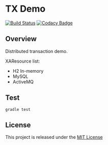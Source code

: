 # TX Demo
[![Build Status](https://travis-ci.com/nmuzychuk/tx-demo.svg?branch=master)](https://travis-ci.com/nmuzychuk/tx-demo)
[![Codacy Badge](https://api.codacy.com/project/badge/Grade/d56141c038624643a647c44aaa086c99)](https://www.codacy.com/manual/nmuzychuk/tx-demo)

## Overview
Distributed transaction demo.

XAResource list:
- H2 In-memory
- MySQL
- ActiveMQ

## Test
```
gradle test
```

## License
This project is released under the [MIT License](LICENSE.txt)
